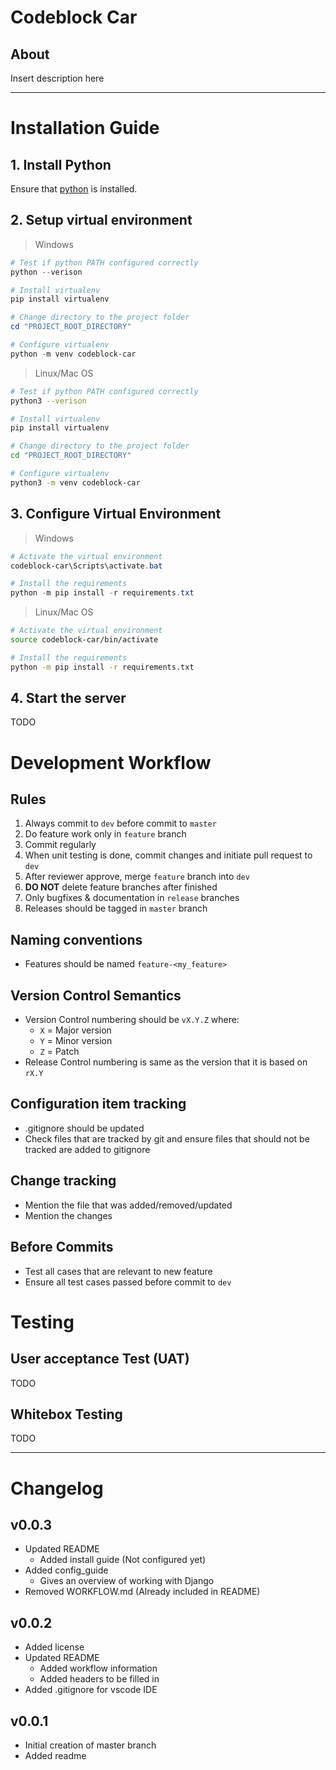 # Codeblock Car

## About
Insert description here

------------
# Installation Guide

## 1. Install Python
Ensure that [python](https://www.python.org/downloads/) is installed.

## 2. Setup virtual environment
> Windows
```ps1
# Test if python PATH configured correctly
python --verison

# Install virtualenv
pip install virtualenv

# Change directory to the project folder
cd "PROJECT_ROOT_DIRECTORY"

# Configure virtualenv
python -m venv codeblock-car
```

> Linux/Mac OS
```sh
# Test if python PATH configured correctly
python3 --verison

# Install virtualenv
pip install virtualenv

# Change directory to the project folder
cd "PROJECT_ROOT_DIRECTORY"

# Configure virtualenv
python3 -m venv codeblock-car
```

## 3. Configure Virtual Environment
> Windows
```ps1
# Activate the virtual environment
codeblock-car\Scripts\activate.bat

# Install the requirements
python -m pip install -r requirements.txt
```

> Linux/Mac OS
```sh
# Activate the virtual environment
source codeblock-car/bin/activate

# Install the requirements
python -m pip install -r requirements.txt
```

## 4. Start the server
TODO

# Development Workflow

## Rules
1. Always commit to `dev` before commit to `master`
2. Do feature work only in `feature` branch
3. Commit regularly
4. When unit testing is done, commit changes and initiate pull request to `dev`
5. After reviewer approve, merge `feature` branch into `dev`
6. **DO NOT** delete feature branches after finished
7. Only bugfixes & documentation in `release` branches
8. Releases should be tagged in `master` branch 

## Naming conventions
- Features should be named `feature-<my_feature>`

## Version Control Semantics
- Version Control numbering should be `vX.Y.Z` where:
	- `X` = Major version
	- `Y` = Minor version
	- `Z` = Patch
- Release Control numbering is same as the version that it is based on `rX.Y`

## Configuration item tracking
- .gitignore should be updated
- Check files that are tracked by git and ensure files that should not be tracked are added to gitignore

## Change tracking
- Mention the file that was added/removed/updated
- Mention the changes

## Before Commits
- Test all cases that are relevant to new feature
- Ensure all test cases passed before commit to `dev`

# Testing

## User acceptance Test (UAT)
TODO

## Whitebox Testing
TODO

------------

# Changelog

## v0.0.3
- Updated README
  - Added install guide (Not configured yet)
- Added config_guide
  - Gives an overview of working with Django
- Removed WORKFLOW.md (Already included in README)

## v0.0.2
- Added license
- Updated README
	- Added workflow information
	- Added headers to be filled in
- Added .gitignore for vscode IDE

## v0.0.1
- Initial creation of master branch
- Added readme
